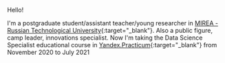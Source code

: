 Hello!

I'm a postgraduate student/assistant teacher/young researcher in [MIREA - Russian Technological University](https://mirea.ru/){:target="_blank"}. Also a public figure, camp leader, innovations specialist. 
Now I'm taking the Data Science Specialist educational course in [Yandex.Practicum](https://praktikum.yandex.ru/){:target="_blank"} from November 2020 to July 2021

<!---
sermakov/sermakov is a ✨ special ✨ repository because its `README.md` (this file) appears on your GitHub profile.
You can click the Preview link to take a look at your changes.
--->
